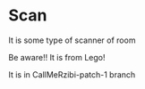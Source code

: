 # Scan
It is some type of scanner of room

Be aware!!
It is from Lego!

It is in CallMeRzibi-patch-1 branch

